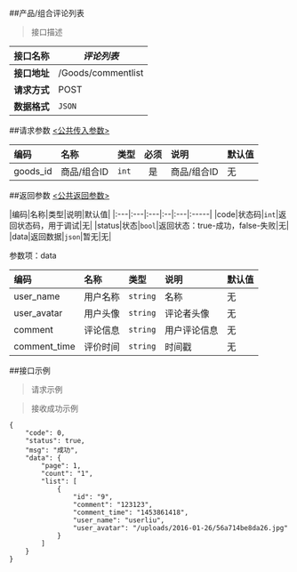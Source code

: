 ##产品/组合评论列表

>接口描述

| 接口名称 | *评论列表* |
|----------|--------|
|**接口地址**|/Goods/commentlist|
|**请求方式**|POST|
|**数据格式**|<code>JSON</code>|

##请求参数
[<公共传入参数>](../README.md)  

|编码|名称|类型|必须|说明|默认值|
|:---|:---|:---|:--:|:---|:-----|
|goods_id|商品/组合ID|<code>int</code>|是|商品/组合ID|无|





##返回参数
[<公共返回参数>](../README.md)

|编码|名称|类型|说明|默认值|
|:---|:---|:---|:--|:---|:-----|
|code|状态码|<code>int</code>|返回状态码，用于调试|无|
|status|状态|<code>bool</code>|返回状态：true-成功，false-失败|无|
|data|返回数据|<code>json</code>|暂无|无|

参数项：data

|编码 |名称|类型|说明|默认值|
|:----|:---|:---|:---|:-----|
|user_name|用户名称|<code>string</code>|名称|无|
|user_avatar|用户头像|<code>string</code>|评论者头像|无|
|comment|评论信息|<code>string</code>|用户评论信息|无|
|comment_time|评价时间|<code>string</code>|时间戳|无|


##接口示例

>请求示例



>接收成功示例

```
{
    "code": 0,
    "status": true,
    "msg": "成功",
    "data": {
        "page": 1,
        "count": "1",
        "list": [
            {
                "id": "9",
                "comment": "123123",
                "comment_time": "1453861418",
                "user_name": "userliu",
                "user_avatar": "/uploads/2016-01-26/56a714be8da26.jpg"
            }
        ]
    }
}

```
